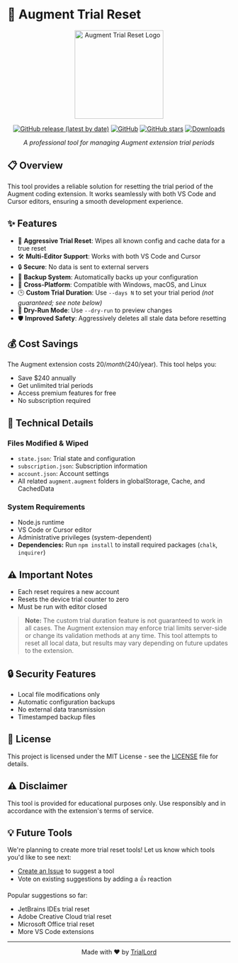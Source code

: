 # 🔄 Augment Trial Reset

<div align="center">

<img src="assets/logo.svg" alt="Augment Trial Reset Logo" width="200"/>

[![GitHub release (latest by date)](https://img.shields.io/github/v/release/TrialLord/augment-trial-reset)](https://github.com/TrialLord/augment-trial-reset/releases)
[![GitHub](https://img.shields.io/github/license/TrialLord/augment-trial-reset)](https://github.com/TrialLord/augment-trial-reset/blob/master/LICENSE)
[![GitHub stars](https://img.shields.io/github/stars/TrialLord/augment-trial-reset?style=social)](https://github.com/TrialLord/augment-trial-reset/stargazers)
[![Downloads](https://img.shields.io/github/downloads/TrialLord/augment-trial-reset/total)](https://github.com/TrialLord/augment-trial-reset/releases)

*A professional tool for managing Augment extension trial periods*

</div>

## 📋 Overview

This tool provides a reliable solution for resetting the trial period of the Augment coding extension. It works seamlessly with both VS Code and Cursor editors, ensuring a smooth development experience.

## ✨ Features

- 🔄 **Aggressive Trial Reset**: Wipes all known config and cache data for a true reset
- 🛠️ **Multi-Editor Support**: Works with both VS Code and Cursor
- 🔒 **Secure**: No data is sent to external servers
- 💾 **Backup System**: Automatically backs up your configuration
- 🎯 **Cross-Platform**: Compatible with Windows, macOS, and Linux
- 🕒 **Custom Trial Duration**: Use `--days N` to set your trial period *(not guaranteed; see note below)*
- 🧪 **Dry-Run Mode**: Use `--dry-run` to preview changes
- 🛡️ **Improved Safety**: Aggressively deletes all stale data before resetting

## 💰 Cost Savings

The Augment extension costs $20/month ($240/year). This tool helps you:
- Save $240 annually
- Get unlimited trial periods
- Access premium features for free
- No subscription required

## 🔧 Technical Details

### Files Modified & Wiped
- `state.json`: Trial state and configuration
- `subscription.json`: Subscription information
- `account.json`: Account settings
- All related `augment.augment` folders in globalStorage, Cache, and CachedData

### System Requirements
- Node.js runtime
- VS Code or Cursor editor
- Administrative privileges (system-dependent)
- **Dependencies:** Run `npm install` to install required packages (`chalk`, `inquirer`)

## ⚠️ Important Notes

- Each reset requires a new account
- Resets the device trial counter to zero
- Must be run with editor closed

> **Note:** The custom trial duration feature is not guaranteed to work in all cases. The Augment extension may enforce trial limits server-side or change its validation methods at any time. This tool attempts to reset all local data, but results may vary depending on future updates to the extension.

## 🔒 Security Features

- Local file modifications only
- Automatic configuration backups
- No external data transmission
- Timestamped backup files

## 📝 License

This project is licensed under the MIT License - see the [LICENSE](LICENSE) file for details.

## ⚠️ Disclaimer

This tool is provided for educational purposes only. Use responsibly and in accordance with the extension's terms of service.

## 💡 Future Tools

We're planning to create more trial reset tools! Let us know which tools you'd like to see next:

- [Create an Issue](https://github.com/TrialLord/augment-trial-reset/issues/new) to suggest a tool
- Vote on existing suggestions by adding a 👍 reaction

Popular suggestions so far:
- JetBrains IDEs trial reset
- Adobe Creative Cloud trial reset
- Microsoft Office trial reset
- More VS Code extensions

---

<div align="center">

Made with ❤️ by [TrialLord](https://github.com/TrialLord)

</div>
